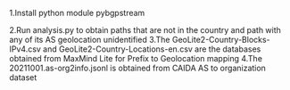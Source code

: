 1.Install python module pybgpstream

2.Run analysis.py to obtain paths that are not in the country and path with any of its AS geolocation unidentified
3.The GeoLite2-Country-Blocks-IPv4.csv and GeoLite2-Country-Locations-en.csv are the databases obtained from MaxMind Lite for Prefix to Geolocation mapping
4.The 20211001.as-org2info.jsonl is obtained from CAIDA AS to organization dataset
